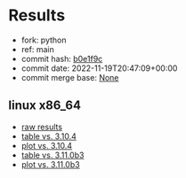 # Results

- fork: python
- ref: main
- commit hash: [b0e1f9c](https://github.com/python/cpython/commit/b0e1f9c)
- commit date: 2022-11-19T20:47:09+00:00
- commit merge base: [None](https://github.com/python/cpython/commit/None)

## linux x86_64

- [raw results](bm-20221119-linux-x86_64-python-main-3.12.0a3+-b0e1f9c.json)
- [table vs. 3.10.4](bm-20221119-linux-x86_64-python-main-3.12.0a3+-b0e1f9c-vs-3.10.4.md)
- [plot vs. 3.10.4](bm-20221119-linux-x86_64-python-main-3.12.0a3+-b0e1f9c-vs-3.10.4.png)
- [table vs. 3.11.0b3](bm-20221119-linux-x86_64-python-main-3.12.0a3+-b0e1f9c-vs-3.11.0b3.md)
- [plot vs. 3.11.0b3](bm-20221119-linux-x86_64-python-main-3.12.0a3+-b0e1f9c-vs-3.11.0b3.png)

